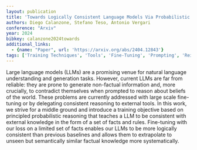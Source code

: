```yaml
---
layout: publication
title: 'Towards Logically Consistent Language Models Via Probabilistic Reasoning'
authors: Diego Calanzone, Stefano Teso, Antonio Vergari
conference: "Arxiv"
year: 2024
bibkey: calanzone2024towards
additional_links:
  - {name: "Paper", url: 'https://arxiv.org/abs/2404.12843'}
tags: ['Training Techniques', 'Tools', 'Fine-Tuning', 'Prompting', 'Reinforcement Learning', 'Pretraining Methods']
---
```

Large language models (LLMs) are a promising venue for natural language
understanding and generation tasks. However, current LLMs are far from
reliable: they are prone to generate non-factual information and, more
crucially, to contradict themselves when prompted to reason about beliefs of
the world. These problems are currently addressed with large scale fine-tuning
or by delegating consistent reasoning to external tools. In this work, we
strive for a middle ground and introduce a training objective based on
principled probabilistic reasoning that teaches a LLM to be consistent with
external knowledge in the form of a set of facts and rules. Fine-tuning with
our loss on a limited set of facts enables our LLMs to be more logically
consistent than previous baselines and allows them to extrapolate to unseen but
semantically similar factual knowledge more systematically.
